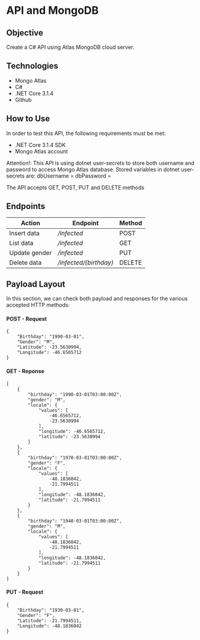 # API and MongoDB
## Objective
Create a C# API using Atlas MongoDB cloud server.
## Technologies
 + Mongo Atlas
 + C#
 + .NET Core 3.1.4
 + Github
## How to Use
In order to test this API, the following requirements must be met:
 + .NET Core 3.1.4 SDK
 + Mongo Atlas account

Attention!: This API is using dotnet user-secrets to store both username and password to access Mongo Atlas database.
Stored variables in dotnet user-secrets are:
dbUsername = <username>
dbPassword = <password>

The API accepts GET, POST, PUT and DELETE methods

## Endpoints
**Action** | **Endpoint** | **Method**
---------- | ------------ | ----------
Insert data | _/infected_ | POST
List data | _/infected_ | GET
Update gender | _/infected_ | PUT
Delete data | _/infected/{birthday}_ | DELETE

## Payload Layout
In this section, we can check both payload and responses for the various accepted HTTP methods:

#### POST - Request
    {
        "Birthday": "1990-03-01",
        "Gender": "M",
        "Latitude": -23.5630994,
        "Longitude": -46.6565712
    }

#### GET - Reponse
    [
        {
            "birthday": "1990-03-01T03:00:00Z",
            "gender": "M",
            "locale": {
                "values": [
                    -46.6565712,
                    -23.5630994
                ],
                "longitude": -46.6565712,
                "latitude": -23.5630994
            }
        },
        {
            "birthday": "1970-03-01T03:00:00Z",
            "gender": "F",
            "locale": {
                "values": [
                    -48.1836042,
                    -21.7994511
                ],
                "longitude": -48.1836042,
                "latitude": -21.7994511
            }
        },
        {
            "birthday": "1940-03-01T03:00:00Z",
            "gender": "M",
            "locale": {
                "values": [
                    -48.1836042,
                    -21.7994511
                ],
                "longitude": -48.1836042,
                "latitude": -21.7994511
            }
        }
    ]

#### PUT - Request
    {
        "Birthday": "1930-03-01",
        "Gender": "F",
        "Latitude": -21.7994511,
        "Longitude": -48.1836042
    }


